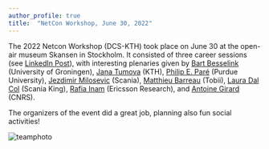 ```yaml
---
author_profile: true
title:  "NetCon Workshop, June 30, 2022"
---
```


The 2022 Netcon Workshop (DCS-KTH) took place on June 30 at the open-air museum Skansen in Stockholm. It consisted of three career sessions (see [LinkedIn Post](https://www.linkedin.com/posts/karl-h-johansson-a1a144a_great-career-discussions-today-at-our-netcon-activity-6948375921712103425-A6e6?utm_source=linkedin_share&utm_medium=member_desktop_web)), with interesting plenaries given by
[Bart Besselink](https://www.math.rug.nl/~besselink/) (University of Groningen), 
[Jana Tumova](https://www.kth.se/profile/tumova) (KTH), 
[Philip E. Paré](https://engineering.purdue.edu/ECE/People/ptPeopleListing?group_id=2571&resource_id=236400) (Purdue University), 
[Jezdimir Milosevic](https://www.linkedin.com/in/jezdimir-milosevic-b32467b7/?originalSubdomain=se) (Scania), 
[Matthieu Barreau](https://sites.google.com/view/matthieu-barreau/home) (Tobii), 
[Laura Dal Col](https://www.linkedin.com/in/lauradalcol/) (Scania King), 
[Rafia Inam](https://sites.google.com/site/rafiainaam/home) (Ericsson Research), and
[Antoine Girard](https://sites.google.com/site/antoinesgirard/) (CNRS).

The organizers of the event did a great job, planning also fun social activities!

![teamphoto](../assets/2022Netcon-teamphoto.jpg)

